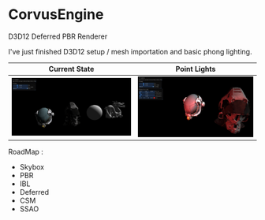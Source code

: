 # CorvusEngine
D3D12 Deferred PBR Renderer

I've just finished D3D12 setup / mesh importation and basic phong lighting.

| Current State | Point Lights |
|---|---|
| ![](Assets/currentState.png) | ![](Assets/pointLight.png) |

RoadMap :
* Skybox
* PBR
* IBL
* Deferred
* CSM
* SSAO
